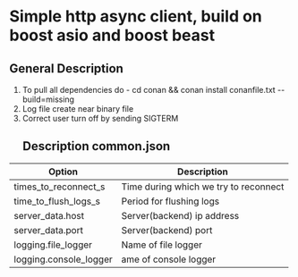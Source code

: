 <h1>
Simple http async client, build on boost asio and boost beast
</h1>

<h2>
General Description
</h2>

1) To pull all dependencies do - cd conan && conan install conanfile.txt --build=missing
2) Log file create near binary file
3) Correct user turn off by sending SIGTERM
   <h2>
   Description common.json
   </h2>

Option  | Description
--------------------------------|---------------------------------
times_to_reconnect_s            | Time during which we try to reconnect
time_to_flush_logs_s            | Period for flushing logs
server_data.host                | Server(backend) ip address 
server_data.port                | Server(backend) port
logging.file_logger             | Name of file logger
logging.console_logger          | ame of console logger


